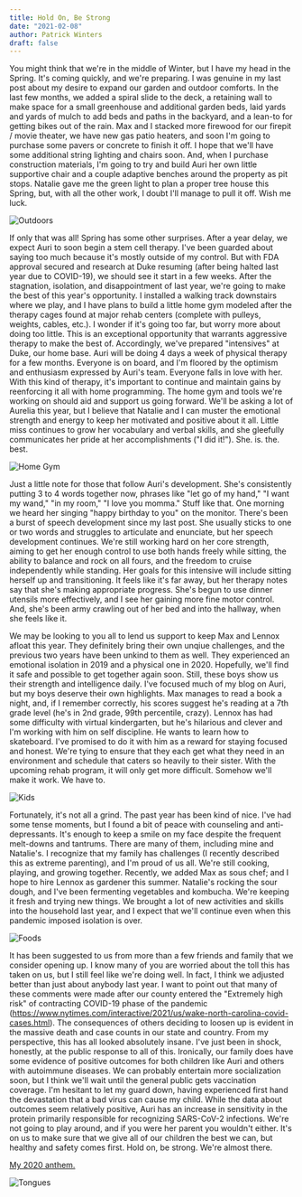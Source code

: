 ```yaml
---
title: Hold On, Be Strong
date: "2021-02-08"
author: Patrick Winters
draft: false
---
```


You might think that we're in the middle of Winter, but I have my head in the Spring. It's coming quickly, and we're preparing. I was genuine in my last post about my desire to expand our garden and outdoor comforts. In the last few months, we added a spiral slide to the deck, a retaining wall to make space for a small greenhouse and additional garden beds, laid yards and yards of mulch to add beds and paths in the backyard, and a lean-to for getting bikes out of the rain. Max and I stacked more firewood for our firepit / movie theater, we have new gas patio heaters, and soon I'm going to purchase some pavers or concrete to finish it off. I hope that we'll have some additional string lighting and chairs soon. And, when I purchase construction materials, I'm going to try and build Auri her own little supportive chair and a couple adaptive benches around the property as pit stops. Natalie gave me the green light to plan a proper tree house this Spring, but, with all the other work, I doubt I'll manage to pull it off. Wish me luck.

![Outdoors](outdoors.jpg)

If only that was all! Spring has some other surprises. After a year delay, we expect Auri to soon begin a stem cell therapy. I've been guarded about saying too much because it's mostly outside of my control. But with FDA approval secured and research at Duke resuming (after being halted last year due to COVID-19), we should see it start in a few weeks. After the stagnation, isolation, and disappointment of last year, we're going to make the best of this year's opportunity. I installed a walking track downstairs where we play, and I have plans to build a little home gym modeled after the therapy cages found at major rehab centers (complete with pulleys, weights, cables, etc.). I wonder if it's going too far, but worry more about doing too little. This is an exceptional opportunity that warrants aggressive therapy to make the best of. Accordingly, we've prepared "intensives" at Duke, our home base. Auri will be doing 4 days a week of physical therapy for a few months. Everyone is on board, and I'm floored by the optimism and enthusiasm expressed by Auri's team. Everyone falls in love with her. With this kind of therapy, it's important to continue and maintain gains by reenforcing it all with home programming. The home gym and tools we're working on should aid and support us going forward. We'll be asking a lot of Aurelia this year, but I believe that Natalie and I can muster the emotional strength and energy to keep her motivated and positive about it all. Little miss continues to grow her vocabulary and verbal skills, and she gleefully communicates her pride at her accomplishments ("I did it!"). She. is. the. best.

![Home Gym](home_gym.jpg)

Just a little note for those that follow Auri's development. She's consistently putting 3 to 4 words together now, phrases like "let go of my hand," "I want my wand," "in my room," "I love you momma." Stuff like that. One morning we heard her singing "happy birthday to you" on the monitor. There's been a burst of speech development since my last post. She usually sticks to one or two words and struggles to articulate and enunciate, but her speech development continues. We're still working hard on her core strength, aiming to get her enough control to use both hands freely while sitting, the ability to balance and rock on all fours, and the freedom to cruise independently while standing. Her goals for this intensive will include sitting herself up and transitioning. It feels like it's far away, but her therapy notes say that she's making appropriate progress. She's begun to use dinner utensils more effectively, and I see her gaining more fine motor control. And, she's been army crawling out of her bed and into the hallway, when she feels like it.

We may be looking to you all to lend us support to keep Max and Lennox afloat this year. They definitely bring their own unqiue challenges, and the previous two years have been unkind to them as well. They experienced an emotional isolation in 2019 and a physical one in 2020. Hopefully, we'll find it safe and possible to get together again soon. Still, these boys show us their strength and intelligence daily. I've focused much of my blog on Auri, but my boys deserve their own highlights. Max manages to read a book a night, and, if I remember correctly, his scores suggest he's reading at a 7th grade level (he's in 2nd grade, 99th percentile, crazy). Lennox has had some difficulty with virtual kindergarten, but he's hilarious and clever and I'm working with him on self discipline. He wants to learn how to skateboard. I've promised to do it with him as a reward for staying focused and honest. We're tying to ensure that they each get what they need in an environment and schedule that caters so heavily to their sister. With the upcoming rehab program, it will only get more difficult. Somehow we'll make it work. We have to.

![Kids](kids.jpg)

Fortunately, it's not all a grind. The past year has been kind of nice. I've had some tense moments, but I found a bit of peace with counseling and anti-depressants. It's enough to keep a smile on my face despite the frequent melt-downs and tantrums. There are many of them, including mine and Natalie's. I recognize that my family has challenges (I recently described this as extreme parenting), and I'm proud of us all. We're still cooking, playing, and growing together. Recently, we added Max as sous chef; and I hope to hire Lennox as gardener this summer. Natalie's rocking the sour dough, and I've been fermenting vegetables and kombucha. We're keeping it fresh and trying new things. We brought a lot of new activities and skills into the household last year, and I expect that we'll continue even when this pandemic imposed isolation is over.

![Foods](foods.jpg)

It has been suggested to us from more than a few friends and family that we consider opening up. I know many of you are worried about the toll this has taken on us, but I still feel like we're doing well. In fact, I think we adjusted better than just about anybody last year. I want to point out that many of these comments were made after our county entered the "Extremely high risk" of contracting COVID-19 phase of the pandemic (https://www.nytimes.com/interactive/2021/us/wake-north-carolina-covid-cases.html). The consequences of others deciding to loosen up is evident in the massive death and case counts in our state and country. From my perspective, this has all looked absolutely insane. I've just been in shock, honestly, at the public response to all of this. Ironically, our family does have some evidence of positive outcomes for both children like Auri and others with autoimmune diseases. We can probably entertain more socialization soon, but I think we'll wait until the general public gets vaccination coverage. I'm hesitant to let my guard down, having experienced first hand the devastation that a bad virus can cause my child. While the data about outcomes seem relatively positive, Auri has an increase in sensitivity in the protein primarily responsible for recognizing SARS-CoV-2 infections. We're not going to play around, and if you were her parent you wouldn't either. It's on us to make sure that we give all of our children the best we can, but healthy and safety comes first. Hold on, be strong. We're almost there.

[My 2020 anthem.](https://youtu.be/qMh_VsTuXtE?t=128)

![Tongues](tongues.jpg)
